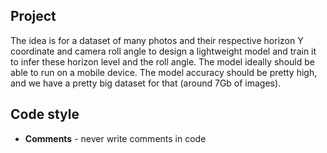 ## Project
The idea is for a dataset of many photos and their respective horizon Y coordinate and camera roll angle to design a lightweight model and train it to infer these horizon level and the roll angle.
The model ideally should be able to run on a mobile device.
The model accuracy should be pretty high, and we have a pretty big dataset for that (around 7Gb of images).

## Code style
- **Comments** - never write comments in code